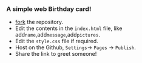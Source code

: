 ### A simple web Birthday card!
- [fork](https://github.com/iamrajharshit/Birthday_Card/fork) the repository.
- Edit the contents in the `index.html` file, like add`name`,add`message`,add`pictures`.
- Edit the `style.css` file if required.
- Host on the Github, `Settings`-> `Pages` -> `Publish`.
- Share the link to greet someone!
